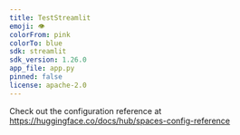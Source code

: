 ```yaml
---
title: TestStreamlit
emoji: 👁
colorFrom: pink
colorTo: blue
sdk: streamlit
sdk_version: 1.26.0
app_file: app.py
pinned: false
license: apache-2.0
---
```


Check out the configuration reference at https://huggingface.co/docs/hub/spaces-config-reference

